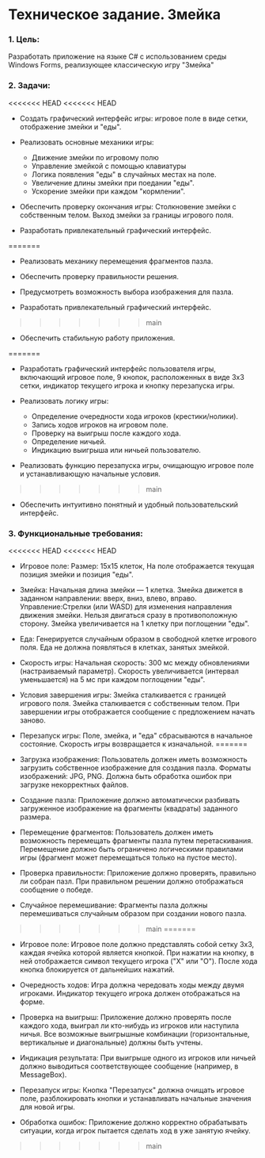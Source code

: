# Техническое задание. Змейка

### 1. Цель:

Разработать приложение на языке C# с использованием среды Windows Forms, реализующее классическую игру "Змейка"

### 2. Задачи:

<<<<<<< HEAD
<<<<<<< HEAD
- Создать графический интерфейс игры: игровое поле в виде сетки, отображение змейки и "еды".

- Реализовать основные механики игры:
    - Движение змейки по игровому полю
    - Управление змейкой с помощью клавиатуры
    - Логика появления "еды" в случайных местах на поле.
    - Увеличение длины змейки при поедании "еды".
    - Ускорение змейки при каждом "кормлении".


- Обеспечить проверку окончания игры: Столкновение змейки с собственным телом. Выход змейки за границы игрового поля.

- Разработать привлекательный графический интерфейс.

=======
- Реализовать механику перемещения фрагментов пазла.

- Обеспечить проверку правильности решения.

- Предусмотреть возможность выбора изображения для пазла.

- Разработать привлекательный графический интерфейс.

>>>>>>> main
- Обеспечить стабильную работу приложения.

=======
-  Разработать графический интерфейс пользователя игры, включающий игровое поле, 9 кнопок, расположенных в виде 3x3 сетки, индикатор текущего игрока и кнопку перезапуска игры.

- Реализовать логику игры:
  - Определение очередности хода игроков (крестики/нолики).
  - Запись ходов игроков на игровом поле.
  - Проверку на выигрыш после каждого хода.
  - Определение ничьей.
  - Индикацию выигрыша или ничьей пользователю.

- Реализовать функцию перезапуска игры, очищающую игровое поле и устанавливающую начальные условия.

>>>>>>> main
- Обеспечить интуитивно понятный и удобный пользовательский интерфейс.

### 3. Функциональные требования:

<<<<<<< HEAD
<<<<<<< HEAD
- Игровое поле: Размер: 15x15 клеток, На поле отображается текущая позиция змейки и позиция "еды".

- Змейка: Начальная длина змейки — 1 клетка. Змейка движется в заданном направлении: вверх, вниз, влево, вправо.
Управление:Стрелки (или WASD) для изменения направления движения змейки. Нельзя двигаться сразу в противоположную сторону. Змейка увеличивается на 1 клетку при поглощении "еды".

- Еда: Генерируется случайным образом в свободной клетке игрового поля. Еда не должна появляться в клетках, занятых змейкой.

- Скорость игры: Начальная скорость: 300 мс между обновлениями (настраиваемый параметр). Скорость увеличивается (интервал уменьшается) на 5 мс при каждом поглощении "еды".

- Условия завершения игры: Змейка сталкивается с границей игрового поля. Змейка сталкивается с собственным телом. При завершении игры отображается сообщение с предложением начать заново.

- Перезапуск игры: Поле, змейка, и "еда" сбрасываются в начальное состояние. Скорость игры возвращается к изначальной.
=======
- Загрузка изображения: Пользователь должен иметь возможность загрузить собственное изображение для создания пазла. Форматы изображений: JPG, PNG. Должна быть обработка ошибок при загрузке некорректных файлов.

- Создание пазла: Приложение должно автоматически разбивать загруженное изображение на фрагменты (квадраты) заданного размера.

- Перемещение фрагментов: Пользователь должен иметь возможность перемещать фрагменты пазла путем перетаскивания. Перемещение должно быть ограничено логическими правилами игры (фрагмент может перемещаться только на пустое место).

- Проверка правильности: Приложение должно проверять, правильно ли собран пазл. При правильном решении должно отображаться сообщение о победе.

- Случайное перемешивание: Фрагменты пазла должны перемешиваться случайным образом при создании нового пазла.
>>>>>>> main
=======
- Игровое поле: Игровое поле должно представлять собой сетку 3x3, каждая ячейка которой является кнопкой. При нажатии на кнопку, в ней отображается символ текущего игрока ("X" или "O"). После хода кнопка блокируется от дальнейших нажатий.

- Очередность ходов: Игра должна чередовать ходы между двумя игроками. Индикатор текущего игрока должен отображаться на форме.

- Проверка на выигрыш: Приложение должно проверять после каждого хода, выиграл ли кто-нибудь из игроков или наступила ничья. Все возможные выигрышные комбинации (горизонтальные, вертикальные и диагональные) должны быть учтены.

- Индикация результата: При выигрыше одного из игроков или ничьей должно выводиться соответствующее сообщение (например, в MessageBox).

- Перезапуск игры: Кнопка "Перезапуск" должна очищать игровое поле, разблокировать кнопки и устанавливать начальные значения для новой игры.

- Обработка ошибок: Приложение должно корректно обрабатывать ситуации, когда игрок пытается сделать ход в уже занятую ячейку.
>>>>>>> main

